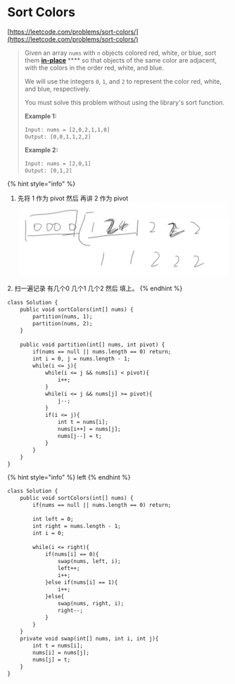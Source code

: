 # Sort Colors

[https://leetcode.com/problems/sort-colors/](https://leetcode.com/problems/sort-colors/)

> Given an array `nums` with `n` objects colored red, white, or blue, sort them [**in-place**](https://en.wikipedia.org/wiki/In-place\_algorithm) **** so that objects of the same color are adjacent, with the colors in the order red, white, and blue.
>
> We will use the integers `0`, `1`, and `2` to represent the color red, white, and blue, respectively.
>
> You must solve this problem without using the library's sort function.
>
> &#x20;
>
> **Example 1:**
>
> ```
> Input: nums = [2,0,2,1,1,0]
> Output: [0,0,1,1,2,2]
> ```
>
> **Example 2:**
>
> ```
> Input: nums = [2,0,1]
> Output: [0,1,2]
> ```

{% hint style="info" %}
1. 先将 1 作为 pivot 然后 再讲 2  作为 pivot\
   &#x20;![](<../.gitbook/assets/image (5) (2).png>)

2\. 扫一遍记录 有几个0 几个1 几个2 然后 填上。
{% endhint %}

```
class Solution {
    public void sortColors(int[] nums) {
        partition(nums, 1);
        partition(nums, 2);
    }
    
    public void partition(int[] nums, int pivot) {
        if(nums == null || nums.length == 0) return;
        int i = 0, j = nums.length - 1;
        while(i <= j){
            while(i <= j && nums[i] < pivot){
                i++;
            }
            while(i <= j && nums[j] >= pivot){
                j--;
            }
            if(i <= j){
                int t = nums[i];
                nums[i++] = nums[j];
                nums[j--] = t;
            }
        }
    }
}
```

{% hint style="info" %}
left&#x20;
{% endhint %}

```
class Solution {
    public void sortColors(int[] nums) {
        if(nums == null || nums.length == 0) return;
        
        int left = 0;
        int right = nums.length - 1;
        int i = 0;
        
        while(i <= right){
            if(nums[i] == 0){
                swap(nums, left, i);
                left++;
                i++;
            }else if(nums[i] == 1){
                i++;
            }else{
                swap(nums, right, i);
                right--;
            }
        }
    }
    private void swap(int[] nums, int i, int j){
        int t = nums[i];
        nums[i] = nums[j];
        nums[j] = t;
    }
}
```
